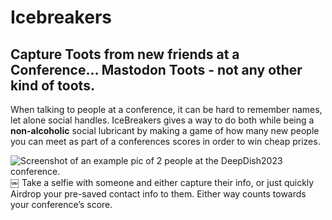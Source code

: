 # Icebreakers

## Capture Toots from new friends at a Conference… Mastodon Toots - not any other kind of toots. 

When talking to people at a conference, it can be hard to remember names, let alone social handles. IceBreakers gives a way to do both while being a **non-alcoholic** social lubricant by making a game of how many new people you can meet as part of a conferences scores in order to win cheap prizes.

![Screenshot of an example pic of 2 people at the DeepDish2023 conference.](/Assets.xcassets/DeepDish2023Example.imageset/DeepDish2023Example.jpeg)  
￼
Take a selfie with someone and either capture their info, or just quickly Airdrop your pre-saved contact info to them. Either way counts towards your conference’s score.
